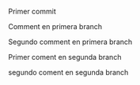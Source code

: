 Primer commit

Comment en primera branch

Segundo comment en primera branch


Primer coment en segunda branch

segundo coment en segunda branch